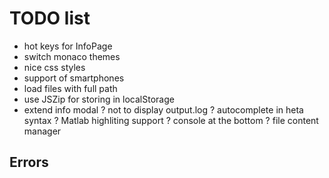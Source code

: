 # TODO list

- hot keys for InfoPage
- switch monaco themes
- nice css styles
- support of smartphones
- load files with full path
- use JSZip for storing in localStorage
- extend info modal
? not to display output.log
? autocomplete in heta syntax
? Matlab highliting support
? console at the bottom
? file content manager

## Errors



